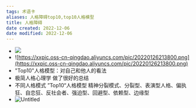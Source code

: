 ```yaml
---
tags: 术语卡
aliases: 人格障碍top10,top10人格模型
title: 人格障碍
date created: 2022-12-06
date modified: 2022-12-06
---
```

- ![](https://xxpic.oss-cn-qingdao.aliyuncs.com/pic/20220220135050.png)  
- ![https://xxpic.oss-cn-qingdao.aliyuncs.com/pic/20220126213800.png](https://xxpic.oss-cn-qingdao.aliyuncs.com/pic/20220126213800.png)  
- "Top10"人格模型：对自己和他人的看法
- 极简人格心理学 做了很好的总结
- 不同人格模式 ”Top10“人格模型 精神分裂模式、分裂型、表演型人格、偏执狂、自恋狂、反社会者、强迫型、回避型、依赖型、边缘型  
- ![Untitled](https://xxpic.oss-cn-qingdao.aliyuncs.com/pic/20220126213849.png)  
